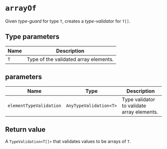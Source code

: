 # `arrayOf`

Given *type-guard* for type `T`, creates a *type-validator* for `T[]`.

## Type parameters

Name | Description
-|-
`T` | Type of the validated array elements.

## parameters
Name | Type | Description
-|-|-
`elementTypeValidation` | `AnyTypeValidation<T>` | Type validator to validate array elements.

## Return value

A `TypeValidation<T[]>` that validates values to be arrays of `T`.
